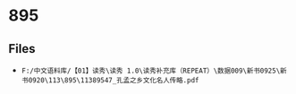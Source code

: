 # 895

## Files

- `F:/中文语料库/【01】读秀\读秀 1.0\读秀补充库（REPEAT）\数据009\新书0925\新书0920\113\895\11389547_孔孟之乡文化名人传略.pdf`
